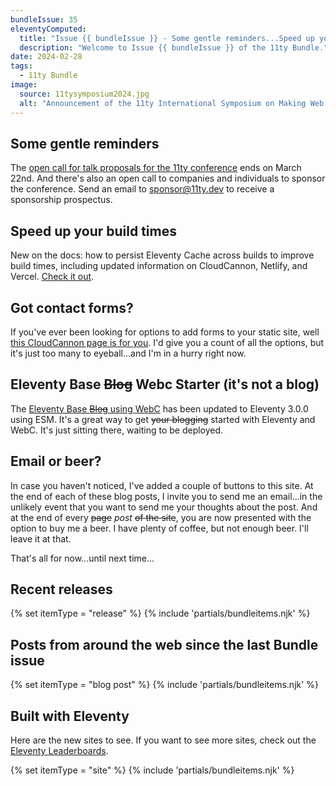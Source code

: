```yaml
---
bundleIssue: 35
eleventyComputed:
  title: "Issue {{ bundleIssue }} - Some gentle reminders...Speed up your build times...Got contact forms?...11ty Base Blog update...Email or Beer?...And 5 posts, and 7 sites to see."
  description: "Welcome to Issue {{ bundleIssue }} of the 11ty Bundle."
date: 2024-02-28
tags:
  - 11ty Bundle
image:
  source: 11tysymposium2024.jpg
  alt: "Announcement of the 11ty International Symposium on Making Web Sites Real Good"
---
```


## Some gentle reminders

The [open call for talk proposals for the 11ty conference](https://docs.google.com/forms/d/e/1FAIpQLScdwhO1zfEBvl8mVAJQLWbK0EylD4yPCBpe3Lanz8SvFPI9Xg/viewform) ends on March 22nd. And there's also an open call to companies and individuals to sponsor the conference. Send an email to [sponsor@11ty.dev](mailto:sponsor@11ty.dev) to receive a sponsorship prospectus.

## Speed up your build times

New on the docs: how to persist Eleventy Cache across builds to improve build times, including updated information on CloudCannon, Netlify, and Vercel. [Check it out](https://www.11ty.dev/docs/deployment/#persisting-cache).

## Got contact forms?

If you've ever been looking for options to add forms to your static site, well [this CloudCannon page is for you](https://cloudcannon.com/jamstack-ecosystem/contact-forms/). I'd give you a count of all the options, but it's just too many to eyeball...and I'm in a hurry right now.

## Eleventy Base ~~Blog~~ Webc Starter (it's not a blog)

The [Eleventy Base ~~Blog~~ using WebC](https://github.com/11ty/eleventy-base-webc) has been updated to Eleventy 3.0.0 using ESM. It's a great way to get ~~your blogging~~ started with Eleventy and WebC. It's just sitting there, waiting to be deployed.

## Email or beer?

In case you haven't noticed, I've added a couple of buttons to this site. At the end of each of these blog posts, I invite you to send me an email...in the unlikely event that you want to send me your thoughts about the post. And at the end of every ~~page~~ _post_ ~~of the site~~, you are now presented with the option to buy me a beer. I have plenty of coffee, but not enough beer. I'll leave it at that.

That's all for now...until next time...

<div id="releases"></div>

## Recent releases

{% set itemType = "release" %}
{% include 'partials/bundleitems.njk' %}

<div id="newposts"></div>

## Posts from around the web since the last Bundle issue

{% set itemType = "blog post" %}
{% include 'partials/bundleitems.njk' %}

<div id="sites"></div>

## Built with Eleventy

Here are the new sites to see. If you want to see more sites, check out the [Eleventy Leaderboards](https://www.11ty.dev/speedlify/).

{% set itemType = "site" %}
{% include 'partials/bundleitems.njk' %}
